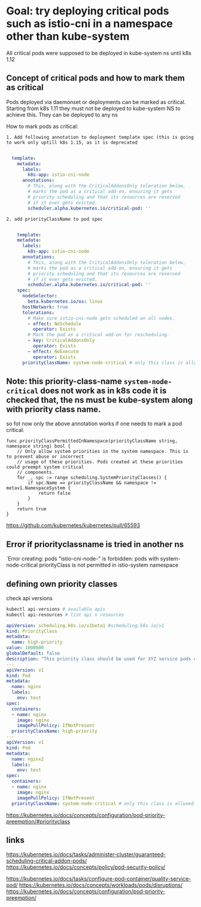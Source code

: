 # Goal: try deploying critical pods such as istio-cni in a namespace other than kube-system

All critical pods were supposed to be deployed in kube-system ns until k8s 1.12
 

## Concept of critical pods and how to mark them as critical


Pods deployed via daemonset or deployments can be marked as critical. Starting from k8s 1.11 they must not be deployed to kube-system NS to achieve this.
They can be deployed to any ns

How to mark pods as critical:

    1. Add following annotation to deployment template spec (this is going to work only uptill k8s 1.15, as it is deprecated

```yaml

  template:
    metadata:
      labels:
        k8s-app: istio-cni-node
      annotations:
        # This, along with the CriticalAddonsOnly toleration below,
        # marks the pod as a critical add-on, ensuring it gets
        # priority scheduling and that its resources are reserved
        # if it ever gets evicted.
        scheduler.alpha.kubernetes.io/critical-pod: ''
```

    2. add priorityClassName to pod spec
```yaml

    template:
    metadata:
      labels:
        k8s-app: istio-cni-node
      annotations:
        # This, along with the CriticalAddonsOnly toleration below,
        # marks the pod as a critical add-on, ensuring it gets
        # priority scheduling and that its resources are reserved
        # if it ever gets evicted.
        scheduler.alpha.kubernetes.io/critical-pod: ''
    spec:
      nodeSelector:
        beta.kubernetes.io/os: linux
      hostNetwork: true
      tolerations:
        # Make sure istio-cni-node gets scheduled on all nodes.
        - effect: NoSchedule
          operator: Exists
        # Mark the pod as a critical add-on for rescheduling.
        - key: CriticalAddonsOnly
          operator: Exists
        - effect: NoExecute
          operator: Exists
      priorityClassName: system-node-critical # only this class is allwoed in kube-system ns
```
## Note: this priority-class-name `system-node-critical` does not work as in k8s code it is checked that, the ns must be kube-system along with priority class name.
so fot now only the above annotation works if one needs to mark a pod critical.

````
func priorityClassPermittedInNamespace(priorityClassName string, namespace string) bool {
	// Only allow system priorities in the system namespace. This is to prevent abuse or incorrect
	// usage of these priorities. Pods created at these priorities could preempt system critical
	// components.
	for _, spc := range scheduling.SystemPriorityClasses() {
		if spc.Name == priorityClassName && namespace != metav1.NamespaceSystem {
			return false
		}
	}
	return true
}
````
https://github.com/kubernetes/kubernetes/pull/65593 

## Error if priorityclassname is tried in another ns
`Error creating: pods "istio-cni-node-" is forbidden: pods with system-node-critical priorityClass is not permitted in istio-system namespace


## defining own priority classes 

check api versions 
```bash
kubectl api-versions # available apis 
kubectl api-resources # list api n resources 
```



````yaml
apiVersion: scheduling.k8s.io/v1beta1 #scheduling.k8s.io/v1
kind: PriorityClass
metadata:
  name: high-priority
value: 1000000
globalDefault: false
description: "This priority class should be used for XYZ service pods only."
---
apiVersion: v1
kind: Pod
metadata:
  name: nginx
  labels:
    env: test
spec:
  containers:
  - name: nginx
    image: nginx
    imagePullPolicy: IfNotPresent
  priorityClassName: high-priority
---
apiVersion: v1
kind: Pod
metadata:
  name: nginx2
  labels:
    env: test
spec:
  containers:
  - name: nginx
    image: nginx
    imagePullPolicy: IfNotPresent
  priorityClassName: system-node-critical # only this class is allwoed in kube-system ns

````

https://kubernetes.io/docs/concepts/configuration/pod-priority-preemption/#priorityclass

## links
https://kubernetes.io/docs/tasks/administer-cluster/guaranteed-scheduling-critical-addon-pods/
https://kubernetes.io/docs/concepts/policy/pod-security-policy/

https://kubernetes.io/docs/tasks/configure-pod-container/quality-service-pod/
https://kubernetes.io/docs/concepts/workloads/pods/disruptions/
https://kubernetes.io/docs/concepts/configuration/pod-priority-preemption/